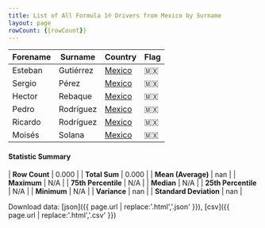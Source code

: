 ```yaml
---
title: List of All Formula 1® Drivers from Mexico by Surname
layout: page
rowCount: {{rowCount}}
---
```


| Forename | Surname | Country | Flag |
|--|--|--|--|
| Esteban | Gutiérrez | [Mexico](/f1/countries/mexico) | 🇲🇽 |
| Sergio | Pérez | [Mexico](/f1/countries/mexico) | 🇲🇽 |
| Hector | Rebaque | [Mexico](/f1/countries/mexico) | 🇲🇽 |
| Pedro | Rodríguez | [Mexico](/f1/countries/mexico) | 🇲🇽 |
| Ricardo | Rodríguez | [Mexico](/f1/countries/mexico) | 🇲🇽 |
| Moisés | Solana | [Mexico](/f1/countries/mexico) | 🇲🇽 |

#### Statistic Summary

| **Row Count** | 0.000 |
| **Total Sum** | 0.000 |
| **Mean (Average)** | nan |
| **Maximum** | N/A |
| **75th Percentile** | N/A |
| **Median** | N/A |
| **25th Percentile** | N/A |
| **Minimum** | N/A |
| **Variance** | nan |
| **Standard Deviation** | nan |

Download data: [json]({{ page.url | replace:'.html','.json' }}), [csv]({{ page.url | replace:'.html','.csv' }})
